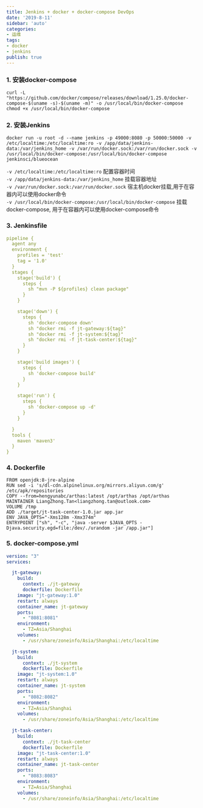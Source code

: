 ```yaml
---
title: Jenkins + docker + docker-compose DevOps
date: '2019-8-11'
sidebar: 'auto'
categories:
- 运维
tags:
- docker
- jenkins
publish: true
---
```


### 1. 安装docker-compose
```shell
curl -L "https://github.com/docker/compose/releases/download/1.25.0/docker-compose-$(uname -s)-$(uname -m)" -o /usr/local/bin/docker-compose
chmod +x /usr/local/bin/docker-compose
```

### 2. 安装Jenkins
```shell
docker run -u root -d --name jenkins -p 49000:8080 -p 50000:50000 -v /etc/localtime:/etc/localtime:ro -v /app/data/jenkins-data:/var/jenkins_home -v /var/run/docker.sock:/var/run/docker.sock -v /usr/local/bin/docker-compose:/usr/local/bin/docker-compose jenkinsci/blueocean
```

`-v /etc/localtime:/etc/localtime:ro` 配置容器时间  
`-v /app/data/jenkins-data:/var/jenkins_home` 挂载容器地址  
`-v /var/run/docker.sock:/var/run/docker.sock` 宿主机docker挂载,用于在容器内可以使用docker命令   
`-v /usr/local/bin/docker-compose:/usr/local/bin/docker-compose`  挂载docker-compose, 用于在容器内可以使用docker-compose命令

### 3. Jenkinsfile
```yml
pipeline {
  agent any
  environment {
    profiles = 'test'
    tag = '1.0'
  }
  stages {
    stage('build') {
      steps {
        sh "mvn -P ${profiles} clean package"
      }
    }

    stage('down') {
      steps {
        sh 'docker-compose down'
        sh "docker rmi -f jt-gateway:${tag}"
        sh "docker rmi -f jt-system:${tag}"
        sh "docker rmi -f jt-task-center:${tag}"
      }
    }

    stage('build images') {
      steps {
        sh 'docker-compose build'
      }
    }

    stage('run') {
      steps {
        sh 'docker-compose up -d'
      }
    }

  }
  tools {
    maven 'maven3'
  }
}
```

### 4. Dockerfile
```docker
FROM openjdk:8-jre-alpine
RUN sed -i 's/dl-cdn.alpinelinux.org/mirrors.aliyun.com/g' /etc/apk/repositories
COPY --from=hengyunabc/arthas:latest /opt/arthas /opt/arthas
MAINTAINER LiangZhong.Tan<liangzhong.tan@outlook.com>
VOLUME /tmp
ADD ./target/jt-task-center-1.0.jar app.jar
ENV JAVA_OPTS="-Xms128m -Xmx374m"
ENTRYPOINT ["sh", "-c", "java -server $JAVA_OPTS -Djava.security.egd=file:/dev/./urandom -jar /app.jar"]
```

### 5. docker-compose.yml
```yml
version: "3"
services:

  jt-gateway:
    build:
      context: ./jt-gateway
      dockerfile: Dockerfile
    image: "jt-gateway:1.0"
    restart: always
    container_name: jt-gateway
    ports:
      - "8081:8081"
    environment:
      - TZ=Asia/Shanghai
    volumes:
      - /usr/share/zoneinfo/Asia/Shanghai:/etc/localtime

  jt-system:
    build:
      context: ./jt-system
      dockerfile: Dockerfile
    image: "jt-system:1.0"
    restart: always
    container_name: jt-system
    ports:
      - "8082:8082"
    environment:
      - TZ=Asia/Shanghai
    volumes:
      - /usr/share/zoneinfo/Asia/Shanghai:/etc/localtime

  jt-task-center:
    build:
      context: ./jt-task-center
      dockerfile: Dockerfile
    image: "jt-task-center:1.0"
    restart: always
    container_name: jt-task-center
    ports:
      - "8083:8083"
    environment:
      - TZ=Asia/Shanghai
    volumes:
      - /usr/share/zoneinfo/Asia/Shanghai:/etc/localtime
```